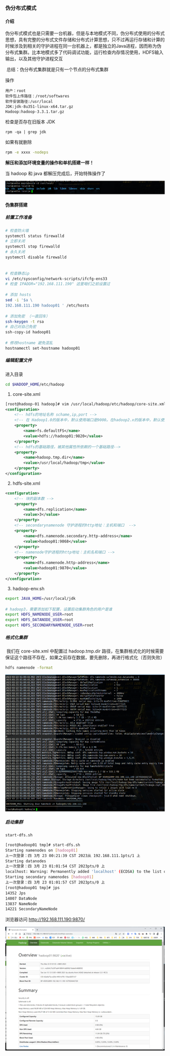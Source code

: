 ### 伪分布式模式

#### 介绍

​		伪分布式模式也是只需要一台机器，但是与本地模式不同，伪分布式使用的分布式思想，具有完整的分布式文件存储和分布式计算思想，只不过再运行存储和计算的时候涉及到相关的守护进程在同一台机器上，都是独立的Java进程，因而称为伪分布式集群。比本地模式多了代码调试功能，运行检查内存情况使用，HDFS输入输出，以及其他守护进程交互

​		总结：伪分布式集群就是只有一个节点的分布式集群



操作

```
用户：root
软件包上传路径：/root/softwares
软件安装路径:/usr/local
JDK:jdk-8u351-linux-x64.tar.gz
Hadoop:hadoop-3.3.1.tar.gz
```



检查是否存在旧版本 JDK

```
rpm -qa | grep jdk
```

如果有就删除

```sh
rpm -e xxxx -nodeps
```



**解压和添加环境变量的操作和单机搭建一样！**



当 hadoop 和 java 都解压完成后，开始特殊操作了

![image-20230323003703601](images/4、伪分布式搭建Hadoop/image-20230323003703601.png)



#### 伪集群搭建

##### 前置工作准备

```sh
# 检查防火墙
systemctl status firewalld
# 立即关闭
systemctl stop firewalld
# 永久关闭
systemctl disable firewalld


# 检查静态ip
vi /etc/sysconfig/network-scripts/ifcfg-ens33
# 检查 IPADDR="192.168.111.190" 这里咱们之前设置过

# 添加 hosts
sed -i '$a \
192.168.111.190 hadoop01 ' /etc/hosts

# 添加免密 （一直回车）
ssh-keygen -t rsa
# 自己对自己免密
ssh-copy-id hadoop01

# 修改hostname 避免混乱
hostnamectl set-hostname hadoop01
```

##### 编辑配置文件

进入目录

```sh
cd $HADOOP_HOME/etc/hadoop
```

1. core-site.xml

```xml
[root@hadoop-01 hadoop]# vim /usr/local/hadoop/etc/hadoop/core-site.xml
<configuration>
	<!-- hdfs的地址名称 schame,ip,port -->
	<!-- 在 Hadoop1.0的版本中，默认使用端口是9000。在hadoop2.x的版本中，默认使用的8020,在 hadoop3.x版本中，默认是9820 -->
	<property>
		<name>fs.defaultFS</name>
		<value>hdfs://hadoop01:9820</value>
	</property>
	<!-- hdfs的基础路径，被其他属性所依赖的一个基础路径-->
	<property>
		<name>hadoop.tmp.dir</name>
		<value>/usr/local/hadoop/tmp</value>
	</property>
</configuration>
```

2. hdfs-site.xml

```xml
<configuration>
	<!-- 块的副本数 -->
	<property>
		<name>dfs.replication</name>
		<value>3</value>
	</property>
	<!-- secondarynamenode 守护进程的http地址：主机和端口  -->
	<property>
		<name>dfs.namenode.secondary.http-address</name>
		<value>hadoop01:9868</value>
	</property>
	<!-- namenode守护进程的http地址：主机名和端口 -->
	<property>
		<name>dfs.namenode.http-address</name>
		<value>hadoop01:9870</value>
	</property>
</configuration>
```

3. hadoop-env.sh

```sh
export JAVA_HOME=/usr/local/jdk

# hadoop3，需要添加如下配置，设置启动集群角色的用户是谁
export HDFS_NAMENODE_USER=root
export HDFS_DATANODE_USER=root
export HDFS_SECONDARYNAMENODE_USER=root
```



##### 格式化集群

​		我们在 core-site.xml 中配置过 hadoop.tmp.dir 路径，在集群格式化的时候需要保证这个路径不存在，如果之前存在数据，要先删除，再进行格式化（否则失败）

```sh
hdfs namenode -format
```

![image-20230323010104697](images/4、伪分布式搭建Hadoop/image-20230323010104697.png)



##### 启动集群

```sh
start-dfs.sh
```



```sh
[root@hadoop01 tmp]# start-dfs.sh
Starting namenodes on [hadoop01]
上一次登录：四 3月 23 00:21:39 CST 2023从 192.168.111.1pts/1 上
Starting datanodes
上一次登录：四 3月 23 01:01:54 CST 2023pts/0 上
localhost: Warning: Permanently added 'localhost' (ECDSA) to the list of known hosts.
Starting secondary namenodes [hadoop01]
上一次登录：四 3月 23 01:01:57 CST 2023pts/0 上
[root@hadoop01 tmp]# jps
14352 Jps
14007 DataNode
13837 NameNode
14221 SecondaryNameNode
```



浏览器访问 http://192.168.111.190:9870/

![image-20230323010254137](images/4、伪分布式搭建Hadoop/image-20230323010254137.png)